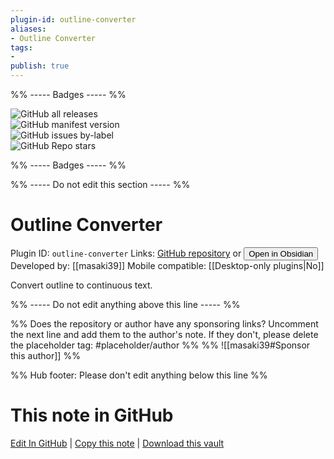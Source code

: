 ```yaml
---
plugin-id: outline-converter
aliases:
- Outline Converter
tags: 
- 
publish: true
---
```


%% ----- Badges ----- %%

![GitHub all releases](https://img.shields.io/github/downloads/masaki39/outline-converter/total?color=573E7A&logo=github&style=for-the-badge)   
![GitHub manifest version](https://img.shields.io/github/manifest-json/v/masaki39/outline-converter?color=573E7A&logo=github&style=for-the-badge)   
![GitHub issues by-label](https://img.shields.io/github/issues/masaki39/outline-converter/help%20wanted?color=573E7A&logo=github&style=for-the-badge)   
![GitHub Repo stars](https://img.shields.io/github/stars/masaki39/outline-converter?color=573E7A&logo=github&style=for-the-badge)

%% ----- Badges ----- %%

%% ----- Do not edit this section ----- %%

# Outline Converter

Plugin ID: `outline-converter`
Links: [GitHub repository](https://github.com/masaki39/outline-converter) or [<button id=HH>Open in Obsidian</button>](obsidian://show-plugin?id=outline-converter)
Developed by: [[masaki39]]
Mobile compatible: [[Desktop-only plugins|No]]

Convert outline to continuous text.

%% ----- Do not edit anything above this line ----- %% 

%% Does the repository or author have any sponsoring links? Uncomment the next line and add them to the author's note. If they don't, please delete the placeholder tag: #placeholder/author %%
%% ![[masaki39#Sponsor this author]] %%

%% Hub footer: Please don't edit anything below this line %%

# This note in GitHub

<span class="git-footer">[Edit In GitHub](https://github.dev/obsidian-community/obsidian-hub/blob/main/02%20-%20Community%20Expansions/02.05%20All%20Community%20Expansions/Plugins/outline-converter.md "git-hub-edit-note") | [Copy this note](https://raw.githubusercontent.com/obsidian-community/obsidian-hub/main/02%20-%20Community%20Expansions/02.05%20All%20Community%20Expansions/Plugins/outline-converter.md "git-hub-copy-note") | [Download this vault](https://github.com/obsidian-community/obsidian-hub/archive/refs/heads/main.zip "git-hub-download-vault") </span>
